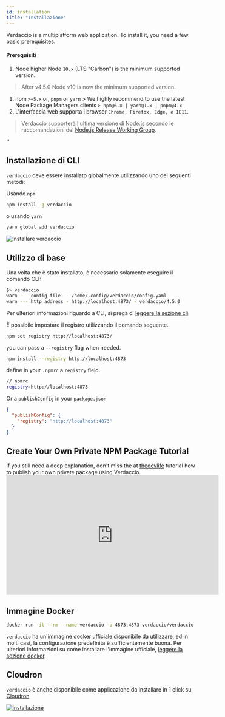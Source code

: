 ```yaml
---
id: installation
title: "Installazione"
---
```


Verdaccio is a multiplatform web application. To install it, you need a few basic prerequisites.

#### Prerequisiti

1. Node higher Node `10.x` (LTS "Carbon") is the minimum supported version.

> After v4.5.0 Node v10 is now the minimum supported version.

1. npm `>=5.x` or, `pnpm` or `yarn` > We highly recommend to use the latest Node Package Managers clients `> npm@6.x | yarn@1.x | pnpm@4.x`
2. L'interfaccia web supporta i browser `Chrome, Firefox, Edge, e IE11`.

> Verdaccio supporterà l'ultima versione di Node.js secondo le raccomandazioni del [Node.js Release Working Group](https://github.com/nodejs/Release).

<div id="codefund">''</div>

## Installazione di CLI

`verdaccio` deve essere installato globalmente utilizzando uno dei seguenti metodi:

Usando `npm`

```bash
npm install -g verdaccio
```

o usando `yarn`

```bash
yarn global add verdaccio
```

![installare verdaccio](assets/install_verdaccio.gif)

## Utilizzo di base

Una volta che è stato installato, è necessario solamente eseguire il comando CLI:

```bash
$> verdaccio
warn --- config file  - /home/.config/verdaccio/config.yaml
warn --- http address - http://localhost:4873/ - verdaccio/4.5.0
```

Per ulteriori informazioni riguardo a CLI, si prega di [leggere la sezione cli](cli.md).

È possibile impostare il registro utilizzando il comando seguente.

```bash
npm set registry http://localhost:4873/
```

you can pass a `--registry` flag when needed.

```bash
npm install --registry http://localhost:4873
```

define in your `.npmrc` a `registry` field.

```bash
//.npmrc
registry=http://localhost:4873
```

Or a `publishConfig` in your `package.json`

```json
{
  "publishConfig": {
    "registry": "http://localhost:4873"
  }
}
```

## Create Your Own Private NPM Package Tutorial

If you still need a deep explanation, don't miss the at [thedevlife](https://mybiolink.co/thedevlife) tutorial how to publish your own private package using Verdaccio. <iframe width="560" height="315" src="https://www.youtube.com/embed/Co0RwdpEsag" frameborder="0" allow="accelerometer; autoplay; encrypted-media; gyroscope; picture-in-picture" allowfullscreen mark="crwd-mark"></iframe> 

## Immagine Docker

```bash
docker run -it --rm --name verdaccio -p 4873:4873 verdaccio/verdaccio
```

`verdaccio` ha un'immagine docker ufficiale disponibile da utilizzare, ed in molti casi, la configurazione predefinita è sufficientemente buona. Per ulteriori informazioni su come installare l'immagine ufficiale, [leggere la sezione docker](docker.md).

## Cloudron

`verdaccio` è anche disponibile come applicazione da installare in 1 click su [Cloudron](https://cloudron.io)

[![Installazione](https://cloudron.io/img/button.svg)](https://cloudron.io/button.html?app=org.eggertsson.verdaccio)